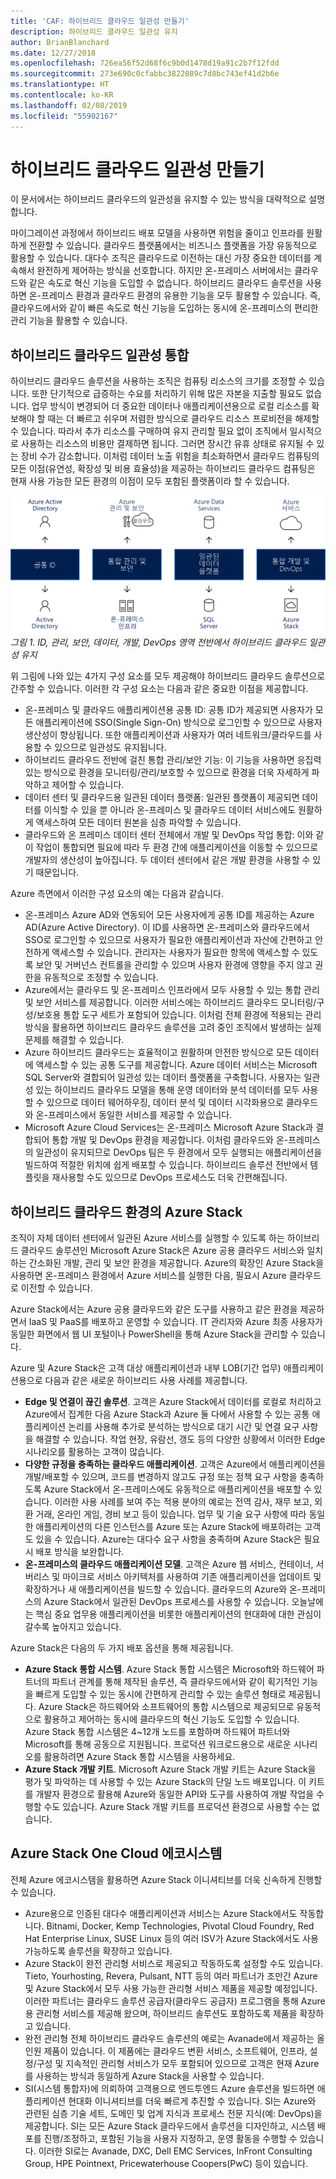 ```yaml
---
title: 'CAF: 하이브리드 클라우드 일관성 만들기'
description: 하이브리드 클라우드 일관성 유지
author: BrianBlanchard
ms.date: 12/27/2018
ms.openlocfilehash: 726ea56f52d68f6c9b0d1478d19a91c2b7f12fdd
ms.sourcegitcommit: 273e690c0cfabbc3822089c7d8bc743ef41d2b6e
ms.translationtype: HT
ms.contentlocale: ko-KR
ms.lasthandoff: 02/08/2019
ms.locfileid: "55902167"
---
```

# <a name="create-hybrid-cloud-consistency"></a>하이브리드 클라우드 일관성 만들기

이 문서에서는 하이브리드 클라우드의 일관성을 유지할 수 있는 방식을 대략적으로 설명합니다.

마이그레이션 과정에서 하이브리드 배포 모델을 사용하면 위험을 줄이고 인프라를 원활하게 전환할 수 있습니다. 클라우드 플랫폼에서는 비즈니스 플랫폼을 가장 유동적으로 활용할 수 있습니다. 대다수 조직은 클라우드로 이전하는 대신 가장 중요한 데이터를 계속해서 완전하게 제어하는 방식을 선호합니다. 하지만 온-프레미스 서버에서는 클라우드와 같은 속도로 혁신 기능을 도입할 수 없습니다. 하이브리드 클라우드 솔루션을 사용하면 온-프레미스 환경과 클라우드 환경의 유용한 기능을 모두 활용할 수 있습니다. 즉, 클라우드에서와 같이 빠른 속도로 혁신 기능을 도입하는 동시에 온-프레미스의 편리한 관리 기능을 활용할 수 있습니다.

## <a name="integrate-hybrid-cloud-consistency"></a>하이브리드 클라우드 일관성 통합

하이브리드 클라우드 솔루션을 사용하는 조직은 컴퓨팅 리소스의 크기를 조정할 수 있습니다. 또한 단기적으로 급증하는 수요를 처리하기 위해 많은 자본을 지출할 필요도 없습니다. 업무 방식이 변경되어 더 중요한 데이터나 애플리케이션용으로 로컬 리소스를 확보해야 할 때는 더 빠르고 쉬우며 저렴한 방식으로 클라우드 리소스 프로비전을 해제할 수 있습니다. 따라서 추가 리소스를 구매하여 유지 관리할 필요 없이 조직에서 일시적으로 사용하는 리소스의 비용만 결제하면 됩니다. 그러면 장시간 유휴 상태로 유지될 수 있는 장비 수가 감소합니다. 이처럼 데이터 노출 위험을 최소화하면서 클라우드 컴퓨팅의 모든 이점(유연성, 확장성 및 비용 효율성)을 제공하는 하이브리드 클라우드 컴퓨팅은 현재 사용 가능한 모든 환경의 이점이 모두 포함된 플랫폼이라 할 수 있습니다.

![ID, 관리, 보안, 데이터, 개발, DevOps 영역 전반에서 하이브리드 클라우드 일관성 유지](../../_images/hybrid-consistency.png)
*그림 1. ID, 관리, 보안, 데이터, 개발, DevOps 영역 전반에서 하이브리드 클라우드 일관성 유지*

위 그림에 나와 있는 4가지 구성 요소를 모두 제공해야 하이브리드 클라우드 솔루션으로 간주할 수 있습니다. 이러한 각 구성 요소는 다음과 같은 중요한 이점을 제공합니다.

- 온-프레미스 및 클라우드 애플리케이션용 공통 ID: 공통 ID가 제공되면 사용자가 모든 애플리케이션에 SSO(Single Sign-On) 방식으로 로그인할 수 있으므로 사용자 생산성이 향상됩니다. 또한 애플리케이션과 사용자가 여러 네트워크/클라우드를 사용할 수 있으므로 일관성도 유지됩니다.
- 하이브리드 클라우드 전반에 걸친 통합 관리/보안 기능: 이 기능을 사용하면 응집력 있는 방식으로 환경을 모니터링/관리/보호할 수 있으므로 환경을 더욱 자세하게 파악하고 제어할 수 있습니다.
- 데이터 센터 및 클라우드용 일관된 데이터 플랫폼: 일관된 플랫폼이 제공되면 데이터를 이식할 수 있을 뿐 아니라 온-프레미스 및 클라우드 데이터 서비스에도 원활하게 액세스하여 모든 데이터 원본을 심층 파악할 수 있습니다.
- 클라우드와 온 프레미스 데이터 센터 전체에서 개발 및 DevOps 작업 통합: 이와 같이 작업이 통합되면 필요에 따라 두 환경 간에 애플리케이션을 이동할 수 있으므로 개발자의 생산성이 높아집니다. 두 데이터 센터에서 같은 개발 환경을 사용할 수 있기 때문입니다.
  
Azure 측면에서 이러한 구성 요소의 예는 다음과 같습니다.

- 온-프레미스 Azure AD와 연동되어 모든 사용자에게 공통 ID를 제공하는 Azure AD(Azure Active Directory). 이 ID를 사용하면 온-프레미스와 클라우드에서 SSO로 로그인할 수 있으므로 사용자가 필요한 애플리케이션과 자산에 간편하고 안전하게 액세스할 수 있습니다. 관리자는 사용자가 필요한 항목에 액세스할 수 있도록 보안 및 거버넌스 컨트롤을 관리할 수 있으며 사용자 환경에 영향을 주지 않고 권한을 유동적으로 조정할 수 있습니다.
- Azure에서는 클라우드 및 온-프레미스 인프라에서 모두 사용할 수 있는 통합 관리 및 보안 서비스를 제공합니다. 이러한 서비스에는 하이브리드 클라우드 모니터링/구성/보호용 통합 도구 세트가 포함되어 있습니다. 이처럼 전체 환경에 적용되는 관리 방식을 활용하면 하이브리드 클라우드 솔루션을 고려 중인 조직에서 발생하는 실제 문제를 해결할 수 있습니다.
- Azure 하이브리드 클라우드는 효율적이고 원활하며 안전한 방식으로 모든 데이터에 액세스할 수 있는 공통 도구를 제공합니다. Azure 데이터 서비스는 Microsoft SQL Server와 결합되어 일관성 있는 데이터 플랫폼을 구축합니다. 사용자는 일관성 있는 하이브리드 클라우드 모델을 통해 운영 데이터와 분석 데이터를 모두 사용할 수 있으므로 데이터 웨어하우징, 데이터 분석 및 데이터 시각화용으로 클라우드와 온-프레미스에서 동일한 서비스를 제공할 수 있습니다.
- Microsoft Azure Cloud Services는 온-프레미스 Microsoft Azure Stack과 결합되어 통합 개발 및 DevOps 환경을 제공합니다. 이처럼 클라우드와 온-프레미스의 일관성이 유지되므로 DevOps 팀은 두 환경에서 모두 실행되는 애플리케이션을 빌드하여 적절한 위치에 쉽게 배포할 수 있습니다. 하이브리드 솔루션 전반에서 템플릿을 재사용할 수도 있으므로 DevOps 프로세스도 더욱 간편해집니다.

## <a name="azure-stack-in-a-hybrid-cloud-environment"></a>하이브리드 클라우드 환경의 Azure Stack

조직이 자체 데이터 센터에서 일관된 Azure 서비스를 실행할 수 있도록 하는 하이브리드 클라우드 솔루션인 Microsoft Azure Stack은 Azure 공용 클라우드 서비스와 일치하는 간소화된 개발, 관리 및 보안 환경을 제공합니다. Azure의 확장인 Azure Stack을 사용하면 온-프레미스 환경에서 Azure 서비스를 실행한 다음, 필요시 Azure 클라우드로 이전할 수 있습니다.

Azure Stack에서는 Azure 공용 클라우드와 같은 도구를 사용하고 같은 환경을 제공하면서 IaaS 및 PaaS를 배포하고 운영할 수 있습니다. IT 관리자와 Azure 최종 사용자가 동일한 화면에서 웹 UI 포털이나 PowerShell을 통해 Azure Stack을 관리할 수 있습니다.

Azure 및 Azure Stack은 고객 대상 애플리케이션과 내부 LOB(기간 업무) 애플리케이션용으로 다음과 같은 새로운 하이브리드 사용 사례를 제공합니다.

- **Edge 및 연결이 끊긴 솔루션**. 고객은 Azure Stack에서 데이터를 로컬로 처리하고 Azure에서 집계한 다음 Azure Stack과 Azure 둘 다에서 사용할 수 있는 공통 애플리케이션 논리를 사용해 추가로 분석하는 방식으로 대기 시간 및 연결 요구 사항을 해결할 수 있습니다. 작업 현장, 유람선, 갱도 등의 다양한 상황에서 이러한 Edge 시나리오를 활용하는 고객이 많습니다.
- **다양한 규정을 충족하는 클라우드 애플리케이션**. 고객은 Azure에서 애플리케이션을 개발/배포할 수 있으며, 코드를 변경하지 않고도 규정 또는 정책 요구 사항을 충족하도록 Azure Stack에서 온-프레미스에도 유동적으로 애플리케이션을 배포할 수 있습니다. 이러한 사용 사례를 보여 주는 적용 분야의 예로는 전역 감사, 재무 보고, 외환 거래, 온라인 게임, 경비 보고 등이 있습니다. 업무 및 기술 요구 사항에 따라 동일한 애플리케이션의 다른 인스턴스를 Azure 또는 Azure Stack에 배포하려는 고객도 있을 수 있습니다. Azure는 대다수 요구 사항을 충족하며 Azure Stack은 필요시 배포 방식을 보완합니다.
- **온-프레미스의 클라우드 애플리케이션 모델**. 고객은 Azure 웹 서비스, 컨테이너, 서버리스 및 마이크로 서비스 아키텍처를 사용하여 기존 애플리케이션을 업데이트 및 확장하거나 새 애플리케이션을 빌드할 수 있습니다. 클라우드의 Azure와 온-프레미스의 Azure Stack에서 일관된 DevOps 프로세스를 사용할 수 있습니다. 오늘날에는 핵심 중요 업무용 애플리케이션을 비롯한 애플리케이션의 현대화에 대한 관심이 갈수록 높아지고 있습니다.

Azure Stack은 다음의 두 가지 배포 옵션을 통해 제공됩니다.

- **Azure Stack 통합 시스템**. Azure Stack 통합 시스템은 Microsoft와 하드웨어 파트너의 파트너 관계를 통해 제작된 솔루션, 즉 클라우드에서와 같이 획기적인 기능을 빠르게 도입할 수 있는 동시에 간편하게 관리할 수 있는 솔루션 형태로 제공됩니다. Azure Stack은 하드웨어와 소프트웨어의 통합 시스템으로 제공되므로 유동적으로 활용하고 제어하는 동시에 클라우드의 혁신 기능도 도입할 수 있습니다. Azure Stack 통합 시스템은 4~12개 노드를 포함하며 하드웨어 파트너와 Microsoft를 통해 공동으로 지원됩니다. 프로덕션 워크로드용으로 새로운 시나리오를 활용하려면 Azure Stack 통합 시스템을 사용하세요.
- **Azure Stack 개발 키트**. Microsoft Azure Stack 개발 키트는 Azure Stack을 평가 및 파악하는 데 사용할 수 있는 Azure Stack의 단일 노드 배포입니다. 이 키트를 개발자 환경으로 활용해 Azure와 동일한 API와 도구를 사용하여 개발 작업을 수행할 수도 있습니다. Azure Stack 개발 키트를 프로덕션 환경으로 사용할 수는 없습니다.

## <a name="azure-stack-one-cloud-ecosystem"></a>Azure Stack One Cloud 에코시스템

전체 Azure 에코시스템을 활용하면 Azure Stack 이니셔티브를 더욱 신속하게 진행할 수 있습니다.

- Azure용으로 인증된 대다수 애플리케이션과 서비스는 Azure Stack에서도 작동합니다. Bitnami, Docker, Kemp Technologies, Pivotal Cloud Foundry, Red Hat Enterprise Linux, SUSE Linux 등의 여러 ISV가 Azure Stack에서도 사용 가능하도록 솔루션을 확장하고 있습니다.
- Azure Stack이 완전 관리형 서비스로 제공되고 작동하도록 설정할 수도 있습니다. Tieto, Yourhosting, Revera, Pulsant, NTT 등의 여러 파트너가 조만간 Azure 및 Azure Stack에서 모두 사용 가능한 관리형 서비스 제품을 제공할 예정입니다. 이러한 파트너는 클라우드 솔루션 공급자(클라우드 공급자) 프로그램을 통해 Azure용 관리형 서비스를 제공해 왔으며, 하이브리드 솔루션도 포함하도록 제품을 확장하고 있습니다.
- 완전 관리형 전체 하이브리드 클라우드 솔루션의 예로는 Avanade에서 제공하는 올인원 제품이 있습니다. 이 제품에는 클라우드 변환 서비스, 소프트웨어, 인프라, 설정/구성 및 지속적인 관리형 서비스가 모두 포함되어 있으므로 고객은 현재 Azure를 사용하는 방식과 동일하게 Azure Stack을 사용할 수 있습니다.
- SI(시스템 통합자)에 의뢰하여 고객용으로 엔드투엔드 Azure 솔루션을 빌드하면 애플리케이션 현대화 이니셔티브를 더욱 빠르게 추진할 수 있습니다. SI는 Azure와 관련된 심층 기술 세트, 도메인 및 업계 지식과 프로세스 전문 지식(예: DevOps)을 제공합니다. SI는 모든 Azure Stack 클라우드에서 솔루션을 디자인하고, 시스템 배포를 진행/조정하고, 포함된 기능을 사용자 지정하고, 운영 활동을 수행할 수 있습니다. 이러한 SI로는 Avanade, DXC, Dell EMC Services, InFront Consulting Group, HPE Pointnext, Pricewaterhouse Coopers(PwC) 등이 있습니다.
